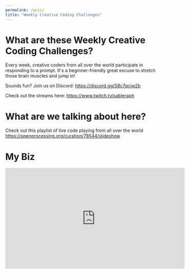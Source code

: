 ```yaml
---
permalink: /wccc/
title: "Weekly Creative Coding Challenges"
---
```

# What are these Weekly Creative Coding Challenges?
Every week, creative coders from all over the world participate in responding to a prompt. It's a beginner-friendly great excuse to stretch those brain muscles and jump in!

Sounds fun? Join us on Discord: https://discord.gg/S8c7qcjw2b

Check out the streams here: https://www.twitch.tv/sableraph

# What are we talking about here?
Check out this playlist of live code playing from all over the world
https://openprocessing.org/curation/78544/slideshow

# My Biz

<iframe width="560" height="315" src="https://www.youtube.com/embed/videoseries?si=ANF1IPoF_oNOF9ky&amp;list=PLFQlXhwnTBUFMTUznWv1Q-eKfxKIGFZPa" title="YouTube video player" frameborder="0" allow="accelerometer; autoplay; clipboard-write; encrypted-media; gyroscope; picture-in-picture; web-share" referrerpolicy="strict-origin-when-cross-origin" allowfullscreen></iframe>